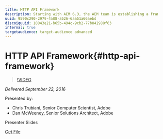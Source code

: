 ```yaml
---
title: HTTP API Framework
description: Starting with AEM 6.3, the AEM team is establishing a framework that will both simplify and standardize the use of APIs that are exposed to internal and external consumers, including ISVs, SIs and other Adobe products. This gem session will describe that syntax and how to leverage a new framework that accelerates development of those endpoints using an annotation strategy. The framework handles all the boiler plate code, including Sling internals, HTTP routing and JSON serialization, enabling developers to focus on business level resources and functionality for consumers, who in turn enjoy a consistent API design.
uuid: 9590c290-2979-4a88-a526-6aa51a66aebd
discoiquuid: 10843e21-b65b-494c-9cb2-77b842988f63
internal: true
targetaudience: target-audience advanced
---
```


# HTTP API Framework{#http-api-framework}

>[!VIDEO](https://video.tv.adobe.com/v/19685/?quality=9)

*Delivered September 22, 2016*

Presented by:

* Chris Trubiani, Senior Computer Scientist, Adobe
* Dan McWeeney, Senior Solutions Architect, Adobe

Presenter Slides

[Get File](assets/granite-gems-httpapi.pdf)
